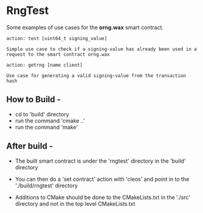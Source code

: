 # RngTest 

Some examples of use cases for the **orng.wax** smart contract.

```
action: test [uint64_t signing_value]

Simple use case to check if a signing-value has already been used in a request to the smart contract orng.wax
```

```
action: getrng [name client]

Use case for generating a valid signing-value from the transaction hash
```

## How to Build -
   - cd to 'build' directory
   - run the command 'cmake ..'
   - run the command 'make'

## After build -
   - The built smart contract is under the 'rngtest' directory in the 'build' directory
   - You can then do a 'set contract' action with 'cleos' and point in to the './build/rngtest' directory

 - Additions to CMake should be done to the CMakeLists.txt in the './src' directory and not in the top level CMakeLists.txt